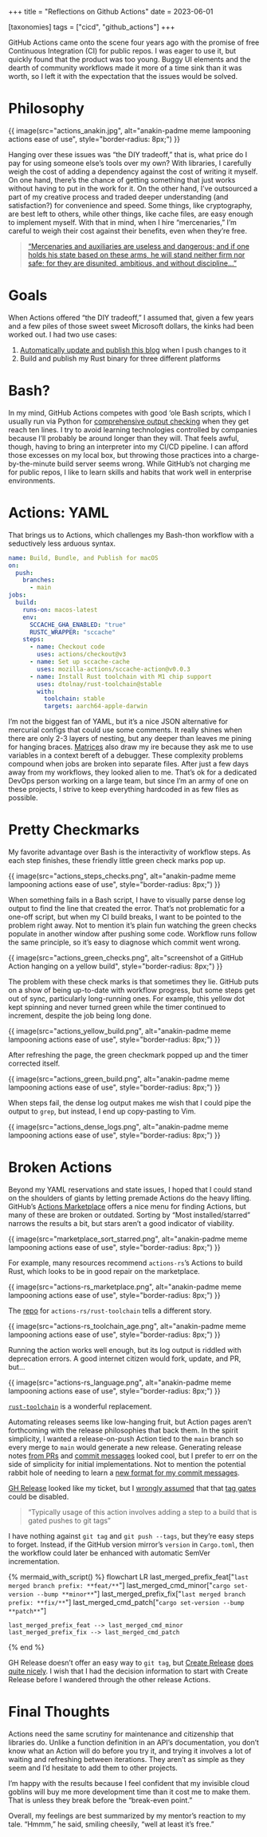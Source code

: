 +++
title = "Reflections on Github Actions"
date = 2023-06-01

[taxonomies]
tags = ["cicd", "github_actions"]
+++

GitHub Actions came onto the scene four years ago with the promise of free Continuous Integration (CI) for public repos. I was eager to use it, but quickly found that the product was too young. Buggy UI elements and the dearth of community workflows made it more of a time sink than it was worth, so I left it with the expectation that the issues would be solved.

<!-- more -->

# Philosophy

{{ image(src="actions_anakin.jpg",
         alt="anakin-padme meme lampooning actions ease of use",
         style="border-radius: 8px;") }}

Hanging over these issues was “the DIY tradeoff,” that is, what price do I pay for using someone else’s tools over my own? With libraries, I carefully weigh the cost of adding a dependency against the cost of writing it myself. On one hand, there’s the chance of getting something that just works without having to put in the work for it. On the other hand, I’ve outsourced a part of my creative process and traded deeper understanding (and satisfaction?) for convenience and speed. Some things, like cryptography, are best left to others, while other things, like cache files, are easy enough to implement myself. With that in mind, when I hire “mercenaries,” I’m careful to weigh their cost against their benefits, even when they’re free.

> [“Mercenaries and auxiliaries are useless and dangerous; and if one holds his state based on these arms, he will stand neither firm nor safe; for they are disunited, ambitious, and without discipline…”](https://www.gutenberg.org/ebooks/1232)

# Goals

When Actions offered “the DIY tradeoff,” I assumed that, given a few years and a few piles of those sweet sweet Microsoft dollars, the kinks had been worked out. I had two use cases:

1. [Automatically update and publish this blog](@/pages_ssg.md) when I push changes to it
2. Build and publish my Rust binary for three different platforms

# Bash?

In my mind, GitHub Actions competes with good ‘ole Bash scripts, which I usually run via Python for [comprehensive output checking](https://stackoverflow.com/a/51950538) when they get reach ten lines.  I try to avoid learning technologies controlled by companies because I’ll probably be around longer than they will. That feels awful, though, having to bring an interpreter into my CI/CD pipeline. I can afford those excesses on my local box, but throwing those practices into a charge-by-the-minute build server seems wrong. While GitHub’s not charging me for public repos, I like to learn skills and habits that work well in enterprise environments.

# Actions: YAML

That brings us to Actions, which challenges my Bash-thon workflow with a seductively less arduous syntax. 

```yaml
name: Build, Bundle, and Publish for macOS
on:
  push:
    branches:
      - main
jobs:
  build:
    runs-on: macos-latest
    env:
      SCCACHE_GHA_ENABLED: "true"
      RUSTC_WRAPPER: "sccache"
    steps:
      - name: Checkout code
        uses: actions/checkout@v3
      - name: Set up sccache-cache
        uses: mozilla-actions/sccache-action@v0.0.3
      - name: Install Rust toolchain with M1 chip support
        uses: dtolnay/rust-toolchain@stable
        with:
          toolchain: stable
          targets: aarch64-apple-darwin
```

I’m not the biggest fan of YAML, but it’s a nice JSON alternative for mercurial configs that could use some comments. It really shines when there are only 2-3 layers of nesting, but any deeper than leaves me pining for hanging braces. [Matrices](https://www.jacobbolda.com/dynamic-matrix-jobs-in-GitHub-actions) also draw my ire because they ask me to use variables in a context bereft of a debugger. These complexity problems compound when jobs are broken into separate files. After just a few days away from my workflows, they looked alien to me. That’s ok for a dedicated DevOps person working on a large team, but since I’m an army of one on these projects, I strive to keep everything hardcoded in as few files as possible.

# Pretty Checkmarks

My favorite advantage over Bash is the interactivity of workflow steps. As each step finishes, these friendly little green check marks pop up.

{{ image(src="actions_steps_checks.png",
         alt="anakin-padme meme lampooning actions ease of use",
         style="border-radius: 8px;") }}

When something fails in a Bash script, I have to visually parse dense log output to find the line that created the error. That’s not problematic for a one-off script, but when my CI build breaks, I want to be pointed to the problem right away. Not to mention it’s plain fun watching the green checks populate in another window after pushing some code. Workflow runs follow the same principle, so it’s easy to diagnose which commit went wrong.

{{ image(src="actions_green_checks.png",
         alt="screenshot of a GitHub Action hanging on a yellow build",
         style="border-radius: 8px;") }}

The problem with these check marks is that sometimes they lie. GitHub puts on a show of being up-to-date with workflow progress, but some steps get out of sync, particularly long-running ones. For example, this yellow dot kept spinning and never turned green while the timer continued to increment, despite the job being long done.

{{ image(src="actions_yellow_build.png",
         alt="anakin-padme meme lampooning actions ease of use",
         style="border-radius: 8px;") }}

After refreshing the page, the green checkmark popped up and the timer corrected itself.

{{ image(src="actions_green_build.png",
         alt="anakin-padme meme lampooning actions ease of use",
         style="border-radius: 8px;") }}

When steps fail, the dense log output makes me wish that I could pipe the output to `grep`, but instead, I end up copy-pasting to Vim.

{{ image(src="actions_dense_logs.png",
         alt="anakin-padme meme lampooning actions ease of use",
         style="border-radius: 8px;") }}

# Broken Actions

Beyond my YAML reservations and state issues, I hoped that I could stand on the shoulders of giants by letting premade Actions do the heavy lifting. GitHub’s [Actions Marketplace](https://github.com/marketplace?type=actions) offers a nice menu for finding Actions, but many of these are broken or outdated. Sorting by “Most installed/starred” narrows the results a bit, but stars aren’t a good indicator of viability.

{{ image(src="marketplace_sort_starred.png",
         alt="anakin-padme meme lampooning actions ease of use",
         style="border-radius: 8px;") }}

For example, many resources recommend `actions-rs`’s Actions to build Rust, which looks to be in good repair on the marketplace.

{{ image(src="actions-rs_marketplace.png",
         alt="anakin-padme meme lampooning actions ease of use",
         style="border-radius: 8px;") }}

The [repo](https://github.com/actions-rs/toolchain) for `actions-rs/rust-toolchain` tells a different story.

{{ image(src="actions-rs_toolchain_age.png",
         alt="anakin-padme meme lampooning actions ease of use",
         style="border-radius: 8px;") }}

Running the action works well enough, but its log output is riddled with deprecation errors. A good internet citizen would fork, update, and PR, but…

{{ image(src="actions-rs_language.png",
         alt="anakin-padme meme lampooning actions ease of use",
         style="border-radius: 8px;") }}

[`rust-toolchain`](https://github.com/dtolnay/rust-toolchain) is a wonderful replacement.

Automating releases seems like low-hanging fruit, but Action pages aren’t forthcoming with the release philosophies that back them. In the spirit simplicity, I wanted a release-on-push Action tied to the `main` branch so every merge to `main` would generate a new release. Generating release notes [from PRs](https://github.com/marketplace/actions/release-drafter) and [commit messages](https://github.com/marketplace/actions/release-please-action) looked cool, but I prefer to err on the side of simplicity for initial implementations. Not to mention the potential rabbit hole of needing to learn a [new format for my commit messages](https://www.conventionalcommits.org/en/v1.0.0/).  

[GH Release](https://github.com/marketplace/actions/gh-release) looked like my ticket, but I [wrongly assumed](https://github.com/softprops/action-gh-release/issues/20#issuecomment-533386013) that that [tag gates](https://github.com/marketplace/actions/gh-release#-limit-releases-to-pushes-to-tags) could be disabled.

> “Typically usage of this action involves adding a step to a build that is gated pushes to git tags”

I have nothing against `git tag` and `git push --tags`, but they’re easy steps to forget. Instead, if the GitHub version mirror’s `version` in `Cargo.toml`, then the workflow could later be enhanced with automatic SemVer incrementation.

{% mermaid_with_script() %}
flowchart LR
    last_merged_prefix_feat["`last merged branch prefix: **feat/**`"]
    last_merged_cmd_minor["`cargo set-version --bump **minor**`"]
    last_merged_prefix_fix["`last merged branch prefix: **fix/**`"]
    last_merged_cmd_patch["`cargo set-version --bump **patch**`"]

    last_merged_prefix_feat --> last_merged_cmd_minor
    last_merged_prefix_fix --> last_merged_cmd_patch
{% end %}

 GH Release doesn’t offer an easy way to `git tag`, but [Create Release](https://github.com/marketplace/actions/create-release) [does quite nicely](https://github.com/goingforbrooke/directory_summarizer/blob/eecbd75d891b4ae7b32ec113dd5af07e28ee3eae/.github/workflows/build_macos.yml#L42). I wish that I had the decision information to start with Create Release before I wandered through the other release Actions.

# Final Thoughts

Actions need the same scrutiny for maintenance and citizenship that libraries do. Unlike a function definition in an API’s documentation, you don’t know what an Action will do before you try it, and trying it involves a lot of waiting and refreshing between iterations. They aren’t as simple as they seem and I’d hesitate to add them to other projects.

I’m happy with the results because I feel confident that my invisible cloud goblins will buy me more development time than it cost me to make them. That is unless they break before the “break-even point.”

Overall, my feelings are best summarized by my mentor’s reaction to my tale. “Hmmm,” he said, smiling cheesily, “well at least it’s free.”

